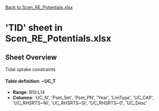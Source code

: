 [Back to Scen_RE_Potentials.xlsx](README.md)

# 'TID' sheet in Scen_RE_Potentials.xlsx

## Sheet Overview

Tidal uptake constraints

#### Table definition: ~UC_T
- **Range**: B10:L14
- **Columns**: 'UC_N', 'Pset_Set', 'Pset_PN', 'Year', 'LimType', 'UC_CAP', 'UC_RHSRTS\~NI', 'UC_RHSRTS\~SI', 'UC_RHSRTS\~0', 'UC_Desc'

